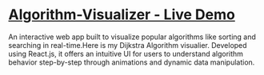 # [Algorithm-Visualizer - Live Demo](https://algorithmvisualiser.web.app/)
An interactive web app built to visualize popular algorithms like sorting and searching in real-time.Here is my Dijkstra Algorithm visualier. Developed using React.js, it offers an intuitive UI for users to understand algorithm behavior step-by-step through animations and dynamic data manipulation.


